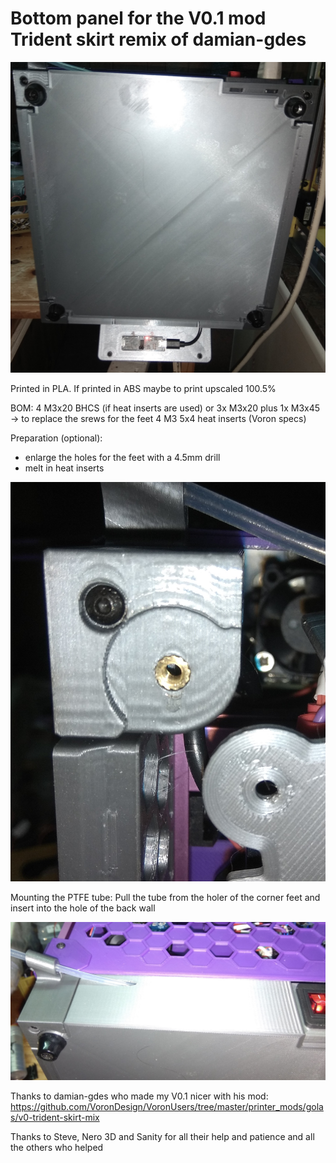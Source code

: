 # Bottom panel for the V0.1 mod Trident skirt remix of damian-gdes
![bottom view](images/bottom_view.jpg)

Printed in PLA. If printed in ABS maybe to print upscaled 100.5%

BOM:
4 M3x20 BHCS (if heat inserts are used) or 3x M3x20 plus 1x M3x45 -> to replace the srews for the feet
4 M3 5x4 heat inserts (Voron specs)

Preparation (optional):
- enlarge the holes for the feet with a 4.5mm drill
- melt in heat inserts

![2](images/2.jpg)

Mounting the PTFE tube:
Pull the tube from the holer of the corner feet and insert into the hole of the back wall

![Image of PTFE tube](images/3.jpg)


Thanks to damian-gdes who made my V0.1 nicer
with his mod: https://github.com/VoronDesign/VoronUsers/tree/master/printer_mods/golas/v0-trident-skirt-mix

 Thanks to Steve, Nero 3D and Sanity for all their help and patience and all the others who helped
